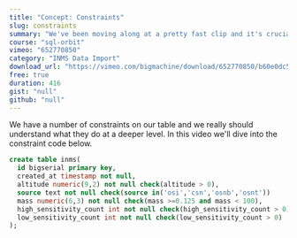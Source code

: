 ```yaml
---
title: "Concept: Constraints"
slug: constraints
summary: "We've been moving along at a pretty fast clip and it's crucial that we don't go too fast, skimming over super important concepts like constraints!"
course: "sql-orbit"
vimeo: "652770850"
category: "INMS Data Import"
download_url: "https://vimeo.com/bigmachine/download/652770850/b60e0dc590"
free: true
duration: 416
gist: "null"
github: "null"
---
```


We have a number of constraints on our table and we really should understand what they do at a deeper level. In this video we'll dive into the constraint code below.

```sql
create table inms(
  id bigserial primary key,
  created_at timestamp not null,
  altitude numeric(9,2) not null check(altitude > 0),
  source text not null check(source in('osi','csn','osnb','osnt'))
  mass numeric(6,3) not null check(mass >=0.125 and mass < 100),
  high_sensitivity_count int not null check(high_sensitivity_count > 0),
  low_sensitivity_count int not null check(low_sensitivity_count > 0)
);
```

